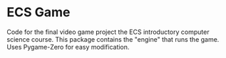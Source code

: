 # ECS Game
Code for the final video game project the ECS introductory computer science course.
This package contains the "engine" that runs the game.
Uses Pygame-Zero for easy modification.
